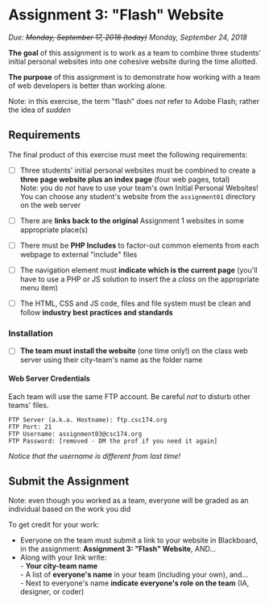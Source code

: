 # Assignment 3: "Flash" Website
*Due: <s>Monday, September 17, 2018 (today)</s> Monday, September 24, 2018*

**The goal** of this assignment is to work as a team to combine three students' initial personal websites into one cohesive website during the time allotted.

**The purpose** of this assignment is to demonstrate how working with a team of web developers is better than working alone.

Note: in this exercise, the term "flash" does *not* refer to Adobe Flash; rather the idea of *sudden*

## Requirements

The final product of this exercise must meet the following requirements:

- [ ] Three students' initial personal websites must be combined to create a **three page website plus an index page** (four web pages, total)<br>Note: you do *not* have to use your team's own Initial Personal Websites!  You can choose any student's website from the `assignment01` directory on the web server
- [ ] There are **links back to the original** Assignment 1 websites in some appropriate place(s)
- [ ] There must be **PHP Includes** to factor-out common elements from each webpage to external "include" files


- [ ] The navigation element must **indicate which is the current page** (you'll have to use a PHP or JS solution to insert the a *class* on the appropriate menu item)
- [ ] The HTML, CSS and JS code, files and file system must be clean and follow **industry best practices and standards**

### Installation

- [ ] **The team must install the website** (one time only!) on the class web server using their city-team's name as the folder name 


#### Web Server Credentials

Each team will use the same FTP account. Be careful *not* to disturb other teams' files.

```
FTP Server (a.k.a. Hostname): ftp.csc174.org
FTP Port: 21
FTP Username: assignment03@csc174.org
FTP Password: [removed - DM the prof if you need it again]
```
*Notice that the username is different from last time!*

## Submit the Assignment

Note: even though you worked as a team, everyone will be graded as an individual based on the work you did

To get credit for your work:

- Everyone on the team must submit a link to your website in Blackboard, in the assignment: **Assignment 3: "Flash" Website**, AND...
- Along with your link write:<br>- **Your city-team name**<br>- A list of **everyone's name** in your team (including your own), and...<br>- Next to everyone's name **indicate everyone's role on the team** (IA, designer, or coder)
